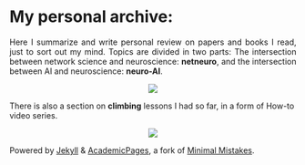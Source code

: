 <h1>My personal archive:</h1>
<p align="justify">
Here I summarize and write personal review on papers and books I read, just to sort out my mind. Topics are divided in two parts: The intersection between network science and neuroscience: <b>netneuro</b>, and the intersection between AI and neuroscience: <b>neuro-AI</b>. 
  
<p align="center"><img align="center" src="https://zahramor.github.io/images/intersection.png"></p>
There is also a section on <b>climbing</b> lessons I had so far, in a form of How-to video series. 
<p align="center"><img align="center" src="https://zahramor.github.io/images/landscape.jpg"></p>
</p>

Powered by [Jekyll](http://jekyllrb.com/) & [AcademicPages](https://github.com/academicpages/academicpages.github.io), a fork of [Minimal Mistakes](https://mademistakes.com/work/minimal-mistakes-jekyll-theme/).


